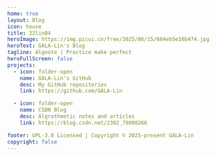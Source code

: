 ```yaml
---
home: true
layout: Blog
icon: house
title: 22lin04
heroImage: https://img.picui.cn/free/2025/06/15/684eb5e16b474.jpg
heroText: GALA-Lin's Blog
tagline: Algnote | Practice make perfect
heroFullScreen: false
projects:
  - icon: folder-open
    name: GALA-Lin's GitHub
    desc: My GitHub repositories
    link: https://github.com/GALA-Lin

  - icon: folder-open
    name: CSDN Blog
    desc: Algrothmetic notes and articles
    link: https://blog.csdn.net/2302_79000266

footer: GPL-3.0 Licensed | Copyright © 2025-present GALA-Lin
copyright: false
---
```


